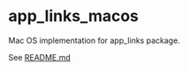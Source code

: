 # app_links_macos

Mac OS implementation for app_links package.

See [README.md](https://github.com/llfbandit/app_links/blob/master/app_links/README.md)
